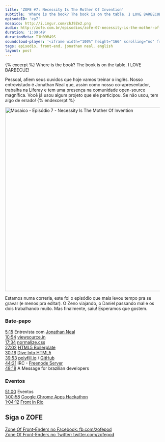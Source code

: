 ```yaml
---
title: 'ZOFE #7: Necessity Is The Mother Of Invention'
subtitle: 'Where is the book? The book is on the table. I LOVE BARBECUE!'
episodeID: 'ep7'
mosaico: http://i.imgur.com/chJ9Ze2.png
audio: http://zofe.com.br/episodios/zofe-07-necessity-is-the-mother-of-invention
duration: '1:09:49'
durationMeta: T1H09M49S
soundcloud-player: '<iframe width="100%" height="166" scrolling="no" frameborder="no" src="https://w.soundcloud.com/player/?url=https%3A//api.soundcloud.com/tracks/155519873%3Fsecret_token%3Ds-vokk4&amp;color=ff5500&amp;auto_play=false&amp;hide_related=true&amp;show_artwork=true&amp;show_comments=false&amp;show_user=false&amp;show_reposts=false"></iframe>'
tags: episodio, front-end, jonathan neal, english
layout: post
---
```


{% excerpt %}
Where is the book? The book is on the table. I LOVE BARBECUE!

Pessoal, afiem seus ouvidos que hoje vamos treinar o inglês. Nosso entrevistado é Jonathan Neal que, assim como nosso co-apresentador, trabalha na Liferay e tem uma presença na comunidade open-source magnífica. Você já usou algum projeto que ele participou. Se não usou, tem algo de errado!
{% endexcerpt %}

<img title="Mosaico - Episódio 7 -  Necessity Is The Mother Of Invention" src="http://i.imgur.com/chJ9Ze2.png" class="mosaico" alt="Mosaico - Episódio 7 -  Necessity Is The Mother Of Invention" width="600" height="600">

Estamos numa correria, este foi o episódio que mais levou tempo pra se gravar (e menos pra editar). O Zeno viajando, o Daniel passando mal e os dois trabalhando muito. Mas finalmente, saiu! Esperamos que gostem.

### Bate-papo

[5:15](#t=0:5:15) Entrevista com [Jonathan Neal](http://twitter.com/jon_neal)<br>
[10:54](#t=0:10:54) [viewsource.in](http://viewsource.in)<br>
[17:34](#t=0:17:34) [normalize.css](http://necolas.github.io/normalize.css/)<br>
[27:02](#t=0:27:02) [HTML5 Boilerplate](http://h5bp.com/)<br>
[30:16](#t=0:30:16) [Dive Into HTML5](http://diveintohtml5.info/)<br>
[39:53](#t=0:39:53) [polyfill.io](http://polyfill.io/) / [GitHub](https://github.com/jonathantneal/polyfill) <br>
[44:21](#t=0:44:21) IRC - [Freenode Server](https://www.freenode.net/)<br>
[48:18](#t=0:48:18) A Message for brazilian developers<br>

### Eventos
[51:00](#t=51:00) Eventos <br>
[1:00:58](#t=1:0:58) [Google Chrome Apps Hackathon](https://plus.google.com/events/cobmr4esq1ua8ss7phv5040b14c) <br>
[1:04:12](#t=1:4:12) [Front In Rio](http://frontinrio.com.br/) <br>

## Siga o ZOFE

[Zone Of Front-Enders no Facebook: fb.com/zofepod](http://fb.com/zofepod/ "ZOFE no Facebook: fb.com/zofepod")<br>
[Zone Of Front-Enders no Twitter: twitter.com/zofepod](http://twitter.com/zofepod/ "ZOFE no Twitter")<br>
